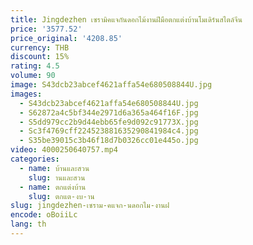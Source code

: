 ```yaml
---
title: Jingdezhen เซรามิคแจกันดอกไม้งานฝีมือตกแต่งบ้านโมเดิร์นสไตล์จีน
price: '3577.52'
price_original: '4208.85'
currency: THB
discount: 15%
rating: 4.5
volume: 90
image: S43dcb23abcef4621affa54e680508844U.jpg
images:
  - S43dcb23abcef4621affa54e680508844U.jpg
  - S62872a4c5bf344e2971d6a365a464f16F.jpg
  - S5dd979cc2b9d44ebb65fe9d092c91773X.jpg
  - Sc3f4769cff224523881635290841984c4.jpg
  - S35be39015c3b46f18d7b0326cc01e445o.jpg
video: 4000250640757.mp4
categories:
  - name: บ้านและสวน
    slug: านและสวน
  - name: ตกแต่งบ้าน
    slug: ตกแต-งบ-าน
slug: jingdezhen-เซราม-คแจก-นดอกไม-งานฝ
encode: oBoiiLc
lang: th
---
```

  